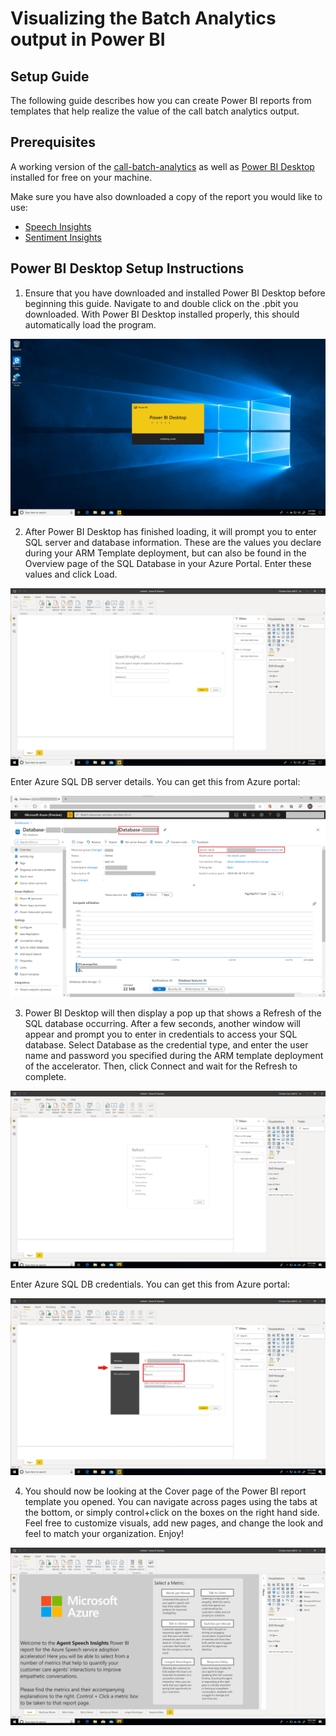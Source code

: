 
# Visualizing the Batch Analytics output in Power BI

## Setup Guide

The following guide describes how you can create Power BI reports from templates that help realize the value of the call batch analytics output. 

## Prerequisites

A working version of the [call-batch-analytics](../call-batch-analytics/README.md) as well as [Power BI Desktop](aka.ms/PowerBIDownload) installed for free on your machine.

Make sure you have also downloaded a copy of the report you would like to use:

 - [Speech Insights](SpeechInsights.pbit)
 - [Sentiment Insights](SentimentInsights.pbit)

## Power BI Desktop Setup Instructions

1. Ensure that you have downloaded and installed Power BI Desktop before beginning this guide. Navigate to and double click on the .pbit you downloaded. With Power BI Desktop installed properly, this should automatically load the program.

![Loading Power BI Desktop](../common/images/loadingPBI.png)

2. After Power BI Desktop has finished loading, it will prompt you to enter SQL server and database information. These are the values you declare during your ARM Template deployment, but can also be found in the Overview page of the SQL Database in your Azure Portal. Enter these values and click Load.

![Power BI Desktop asking for information](../common/images/enterInfo.png)

Enter Azure SQL DB server details. You can get this from Azure portal:

![Finding SQL server and database names](../common/images/sqlInfo.png)

3. Power BI Desktop will then display a pop up that shows a Refresh of the SQL database occurring. After a few seconds, another window will appear and prompt you to enter in credentials to access your SQL database. Select Database as the credential type, and enter the user name and password you specified during the ARM template deployment of the accelerator. Then, click Connect and wait for the Refresh to complete.

![Power BI Desktop shows data refreshing](../common/images/refreshDB.png)

Enter Azure SQL DB credentials. You can get this from Azure portal:

![Power BI Desktop prompting for credentials](../common/images/dbCreds.png)

4. You should now be looking at the Cover page of the Power BI report template you opened. You can navigate across pages using the tabs at the bottom, or simply control+click on the boxes on the right hand side. Feel free to customize visuals, add new pages, and change the look and feel to match your organization. Enjoy!

![Power BI Desktop shows data refreshing](../common/images/cover.png)


